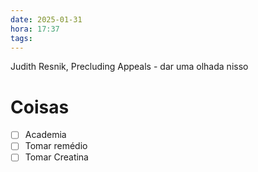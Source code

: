 ```yaml
---
date: 2025-01-31
hora: 17:37
tags:
---
```


Judith Resnik, Precluding Appeals - dar uma olhada nisso


# Coisas
- [ ] Academia
- [ ] Tomar remédio
- [ ] Tomar Creatina